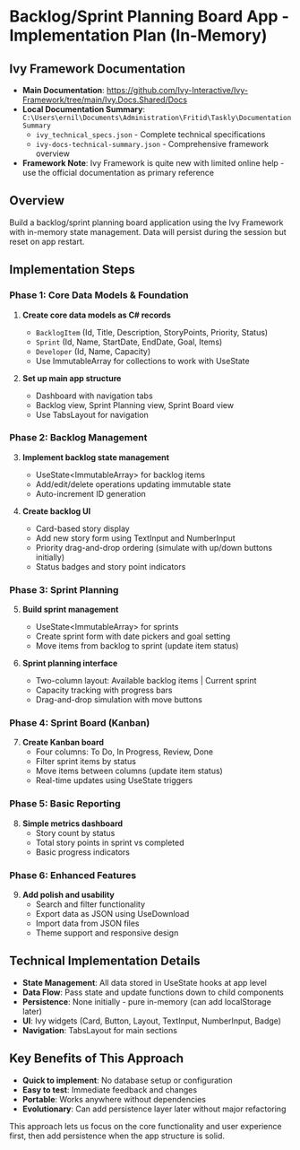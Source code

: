 # Backlog/Sprint Planning Board App - Implementation Plan (In-Memory)

## Ivy Framework Documentation
- **Main Documentation**: https://github.com/Ivy-Interactive/Ivy-Framework/tree/main/Ivy.Docs.Shared/Docs
- **Local Documentation Summary**: `C:\Users\ernil\Documents\Administration\Fritid\Taskly\DocumentationSummary`
  - `ivy_technical_specs.json` - Complete technical specifications
  - `ivy-docs-technical-summary.json` - Comprehensive framework overview
- **Framework Note**: Ivy Framework is quite new with limited online help - use the official documentation as primary reference

## Overview
Build a backlog/sprint planning board application using the Ivy Framework with in-memory state management. Data will persist during the session but reset on app restart.

## Implementation Steps

### Phase 1: Core Data Models & Foundation
1. **Create core data models as C# records**
   - `BacklogItem` (Id, Title, Description, StoryPoints, Priority, Status)
   - `Sprint` (Id, Name, StartDate, EndDate, Goal, Items)
   - `Developer` (Id, Name, Capacity)
   - Use ImmutableArray for collections to work with UseState

2. **Set up main app structure**
   - Dashboard with navigation tabs
   - Backlog view, Sprint Planning view, Sprint Board view
   - Use TabsLayout for navigation

### Phase 2: Backlog Management
3. **Implement backlog state management**
   - UseState<ImmutableArray<BacklogItem>> for backlog items
   - Add/edit/delete operations updating immutable state
   - Auto-increment ID generation

4. **Create backlog UI**
   - Card-based story display
   - Add new story form using TextInput and NumberInput
   - Priority drag-and-drop ordering (simulate with up/down buttons initially)
   - Status badges and story point indicators

### Phase 3: Sprint Planning
5. **Build sprint management**
   - UseState<ImmutableArray<Sprint>> for sprints
   - Create sprint form with date pickers and goal setting
   - Move items from backlog to sprint (update item status)

6. **Sprint planning interface**
   - Two-column layout: Available backlog items | Current sprint
   - Capacity tracking with progress bars
   - Drag-and-drop simulation with move buttons

### Phase 4: Sprint Board (Kanban)
7. **Create Kanban board**
   - Four columns: To Do, In Progress, Review, Done
   - Filter sprint items by status
   - Move items between columns (update item status)
   - Real-time updates using UseState triggers

### Phase 5: Basic Reporting
8. **Simple metrics dashboard**
   - Story count by status
   - Total story points in sprint vs completed
   - Basic progress indicators

### Phase 6: Enhanced Features
9. **Add polish and usability**
   - Search and filter functionality
   - Export data as JSON using UseDownload
   - Import data from JSON files
   - Theme support and responsive design

## Technical Implementation Details

- **State Management**: All data stored in UseState hooks at app level
- **Data Flow**: Pass state and update functions down to child components
- **Persistence**: None initially - pure in-memory (can add localStorage later)
- **UI**: Ivy widgets (Card, Button, Layout, TextInput, NumberInput, Badge)
- **Navigation**: TabsLayout for main sections

## Key Benefits of This Approach

- **Quick to implement**: No database setup or configuration
- **Easy to test**: Immediate feedback and changes
- **Portable**: Works anywhere without dependencies
- **Evolutionary**: Can add persistence layer later without major refactoring

This approach lets us focus on the core functionality and user experience first, then add persistence when the app structure is solid.